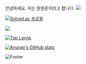 안녕하세요.
저는 원현준이라고 합니다.
<a href="https://github.com/seondal"><img src="https://hits.seeyoufarm.com/api/count/incr/badge.svg?url=https%3A%2F%2Fgithub.com%2Fseondal&count_bg=%23000000&title_bg=%23000000&icon=github.svg&icon_color=%23E7E7E7&title=GitHub&edge_flat=false)"/></a>

[![Solved.ac 프로필](http://mazassumnida.wtf/api/v2/generate_badge?boj=백준아이디)](https://solved.ac/백준아이디)


  <img src="http://mazandi.herokuapp.com/api?handle={백준닉네임}&theme=warm"/>

  [![Top Langs](https://github-readme-stats.vercel.app/api/top-langs/?username=HyunJun123456)](https://github.com/HyunJun123456/github-readme-stats)

  [![Anurag's GitHub stats](https://github-readme-stats.vercel.app/api?username=HyunJun123456)](https://github.com/HyunJun123456/github-readme-stats)

  ![Footer](https://capsule-render.vercel.app/api?type=waving&color=auto&height=200&section=footer)